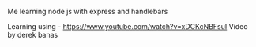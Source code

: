 Me learning node js with express and handlebars

Learning using - https://www.youtube.com/watch?v=xDCKcNBFsuI
Video by derek banas
